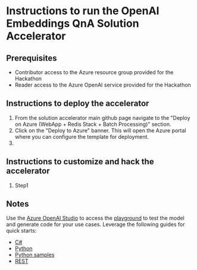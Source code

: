# Instructions to run the OpenAI Embeddings QnA Solution Accelerator

## Prerequisites
- Contributor access to the Azure resource group provided for the Hackathon
- Reader access to the Azure OpenAI service provided for the Hackathon

## Instructions to deploy the accelerator
1. From the solution accelerator main github page navigate to the "Deploy on Azure (WebApp + Redis Stack + Batch Processing)" section.
2. Click on the "Deploy to Azure" banner. This will open the Azure portal where you can configure the template for deployment.
3. 

## Instructions to customize and hack the accelerator
1. Step1


## Notes

Use the [Azure OpenAI Studio](https://oai.azure.com/) to access the [playground](https://learn.microsoft.com/en-us/azure/cognitive-services/openai/chatgpt-quickstart?pivots=programming-language-studio&tabs=command-line) to test the model and generate code for your use cases. Leverage the following guides for quick starts:
- [C#](https://learn.microsoft.com/en-us/azure/cognitive-services/openai/chatgpt-quickstart?pivots=programming-language-csharp&tabs=command-line)
- [Python](https://learn.microsoft.com/en-us/azure/cognitive-services/openai/chatgpt-quickstart?pivots=programming-language-python&tabs=command-line)
- [Python samples](https://github.com/Azure-Samples/openai)
- [REST](https://learn.microsoft.com/en-us/azure/cognitive-services/openai/chatgpt-quickstart?pivots=rest-api&tabs=command-line)
